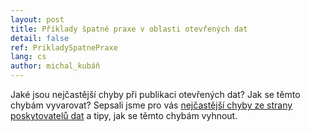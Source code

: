 ```yaml
---
layout: post
title: Příklady špatné praxe v oblasti otevřených dat
detail: false
ref: PrikladySpatnePraxe
lang: cs
author: michal_kubáň
---
```


Jaké jsou nejčastější chyby při publikaci otevřených dat? Jak se těmto chybám vyvarovat? Sepsali jsme pro vás [nejčastější chyby ze strany poskytovatelů dat](https://opendata.gov.cz/%C5%A1patn%C3%A1-praxe:start) a tipy, jak se těmto chybám vyhnout.
